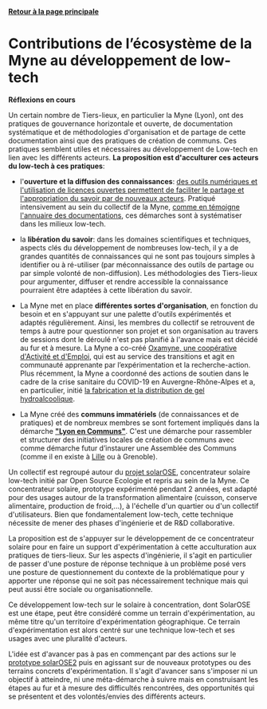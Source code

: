 **[Retour à la page principale](README.md)**

# Contributions de l’écosystème de la Myne au développement de low-tech
**Réflexions en cours**

Un certain nombre de Tiers-lieux, en particulier la Myne (Lyon), ont des pratiques de gouvernance horizontale et ouverte, de documentation systématique et de méthodologies d'organisation et de partage de cette documentation ainsi que des pratiques de création de communs. Ces pratiques semblent utiles et nécessaires au développement de Low-tech en lien avec les différents acteurs. **La proposition est d'acculturer ces acteurs du low-tech à ces pratiques**:

  * l'**ouverture et la diffusion des connaissances**: [des outils numériques et l'utilisation de licences ouvertes permettent de faciliter le partage et l'appropriation du savoir par de nouveaux acteurs](https://pad.lamyne.org/coopair-masterclass-documentation-2019#31--Pratiques-de-la-MYNE). Pratiqué intensivement au sein du collectif de la Myne, [comme en témoigne l'annuaire des documentations](https://pad.lamyne.org/Q59hXvYWSPKcapdMaguiLQ), ces démarches sont à systématiser dans les milieux low-tech.

  * la **libération du savoir**: dans les domaines scientifiques et techniques, aspects clés du développement de nombreuses low-tech, il y a de grandes quantités de connaissances qui ne sont pas toujours simples à identifier ou à ré-utiliser (par méconnaissance des outils de partage ou par simple volonté de non-diffusion). Les méthodologies des Tiers-lieux pour argumenter, diffuser et rendre accessible la connaissance pourraient être adaptées à cette libération du savoir.

  * La Myne met en place **différentes sortes d'organisation**, en fonction du besoin et en s'appuyant sur une palette d'outils expérimentés et adaptés régulièrement. Ainsi, les membres du collectif se retrouvent de temps à autre pour questionner son projet et son organisation au travers de sessions dont le déroulé n'est pas planifié à l'avance mais est décidé au fur et à mesure. La Myne a co-créé [Oxamyne, une coopérative d'Activité et d'Emploi](https://oxamyne.org), qui est au service des transitions et agit en communauté apprenante par l’expérimentation et la recherche-action. Plus récemment, la Myne a coordonné des actions de soutien dans le cadre de la crise sanitaire du COVID-19 en Auvergne-Rhône-Alpes et a, en particulier, initié [la fabrication et la distribution de gel hydroalcoolique](https://pad.lamyne.org/epidemyne_solution-hydroalcoolique).

  * La Myne créé des **communs immatériels** (de connaissances et de pratiques) et de nombreux membres se sont fortement impliqués dans la démarche **["Lyon en Communs"](http://lyonencommuns.org/)**. C'est une démarche pour rassembler et structurer des initiatives locales de création de communs avec comme démarche futur d’instaurer une Assemblée des Communs (comme il en existe à [Lille](https://lille.encommuns.org/) ou à Grenoble).

Un collectif est regroupé autour du [projet solarOSE](https://movilab.org/wiki/Concentrateur_solaire), concentrateur solaire low-tech initié par Open Source Ecologie et repris au sein de la Myne. Ce concentrateur solaire, prototype expérimenté pendant 2 années, est adapté pour des usages autour de la transformation alimentaire (cuisson, conserve alimentaire, production de froid,...), à l'échelle d'un quartier ou d'un collectif d'utilisateurs. Bien que fondamentalement low-tech, cette technique nécessite de mener des phases d'ingénierie et de R&D collaborative.

La proposition est de s'appuyer sur le développement de ce concentrateur solaire pour en faire un support d'expérimentation à cette acculturation aux pratiques de tiers-lieux. Sur les aspects d'ingénierie, il s'agit en particulier de passer d'une posture de réponse technique à un problème posé vers une posture de questionnement du contexte de la problématique pour y apporter une réponse qui ne soit pas nécessairement technique mais qui peut aussi être sociale ou organisationnelle.

Ce développement low-tech sur le solaire à concentration, dont SolarOSE est une étape, peut être considéré comme un terrain d'expérimentation, au même titre qu'un territoire d'expérimentation géographique. Ce terrain d'expérimentation est alors centré sur une technique low-tech et ses usages avec une pluralité d'acteurs.

L'idée est d'avancer pas à pas en commençant par des actions sur le [prototype solarOSE2](https://pad.lamyne.org/solarOSE2) puis en agissant sur de nouveaux prototypes ou des terrains concrets d'expérimentation. Il s'agit d'avancer sans s'imposer ni un objectif à atteindre, ni une méta-démarche à suivre mais en construisant les étapes au fur et à mesure des difficultés rencontrées, des opportunités qui se présentent et des volontés/envies des différents acteurs.

